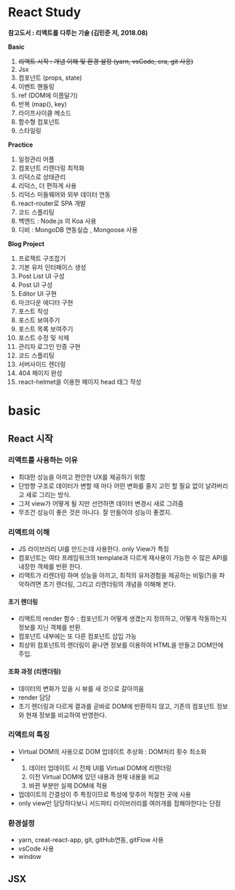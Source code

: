 # React Study
**참고도서 : 리액트를 다루는 기술 (김민준 저, 2018.08)**

**Basic**
1. ~~리액트 시작 : 개념 이해 및 환경 설정 (yarn, vsCode, cra, git 사용)~~
2. Jsx
3. 컴포넌트 (props, state)
4. 이벤트 핸들링
5. ref (DOM에 이름달기)
6. 반복 (map(), key)
7. 라이프사이클 메소드
8. 함수형 컴포넌트
9. 스타일링

**Practice**
1. 일정관리 어플
2. 컴포넌트 리렌더링 최적화
3. 리덕스로 상태관리 
4. 리덕스, 더 편하게 사용
5. 리덕스 미들웨어와 외부 데이터 연동
6. react-router로 SPA 개발
7. 코드 스플리팅
8. 백엔드 : Node.js 의 Koa 사용
9. 디비 : MongoDB 연동실습 , Mongoose 사용

**Blog Project** 
1. 프로젝트 구조잡기
2. 기본 유저 인터페이스 생성
3. Post List UI 구성
4. Post UI 구성
5. Editor UI 구현
6. 마크다운 에디터 구현
7. 포스트 작성
8. 포스트 보여주기
9. 포스트 목록 보여주기
10. 포스트 수정 및 삭제
11. 관리자 로그인 인증 구현
12. 코드 스플리팅
13. 서버사이드 렌더링
14. 404 페이지 완성
15. react-helmet을 이용한 페이지 head 태그 작성



# basic

## React 시작 
### 리액트를 사용하는 이유
- 최대한 성능을 아끼고 편안한 UX를 제공하기 위함
- 단방향 구조로 데이터가 변할 때 마다 어떤 변화를 줄지 고민 할 필요 없이 날려버리고 새로 그리는 방식. 
- 그저 view가 어떻게 될 지만 선언하면 데이터 변경시 새로 그려줌
- 무조건 성능이 좋은 것은 아니다. 잘 만들어야 성능이 좋겠지. 

### 리액트의 이해 
- JS 라이브러리 UI를 만드는데 사용한다. only View가 특징
- 컴포넌트는 여타 프레임워크의 template과 다르게 재사용이 가능한 수 많은 API를 내장한 객체를 반환 한다.
- 리액트가 리렌더링 하며 성능을 아끼고, 최적의 유저경험을 제공하는 비밀(?)을 파악하려면 초기 렌더링, 그리고 리렌더링의 개념을 이해해 본다. 
    
#### 초기 렌더링
- 리액트의 render 함수 : 컴포넌트가 어떻게 생겼는지 정의하고, 어떻게 작동하는지 정보를 지닌 객체를 반환.
- 컴포넌트 내부에는 또 다른 컴포넌트 삽입 가능
- 최상위 컴포넌트의 렌더링이 끝나면 정보를 이용하여 HTML을 만들고 DOM안에 주입.

#### 조화 과정 (리렌더링) 
- 데이터의 변화가 있을 시 뷰를 새 것으로 갈아끼움
- render 담당 
- 초기 렌더링과 다르게 결과를 곧바로 DOM에 반환하지 않고, 기존의 컴포넌트 정보와 현재 정보를 비교하여 반영한다.

### 리액트의 특징
- Virtual DOM의 사용으로 DOM 업데이트 추상화 : DOM처리 횟수 최소화
- 1. 데이터 업데이트 시 전체 UI를 Virtual DOM에 리렌더링
  1. 이전 Virtual DOM에 있던 내용과 현재 내용을 비교
  2. 바뀐 부분만 실제 DOM에 적용
- 업데이트의 간결성이 주 특징이므로 특성에 맞추어 적절한 곳에 사용
- only view만 담당하다보니 서드파티 라이브러리를 여러개를 접해야한다는 단점
  

### 환경설정
- yarn, creat-react-app, git, gitHub연동, gitFlow 사용
- vsCode 사용
- window

## JSX
  
 